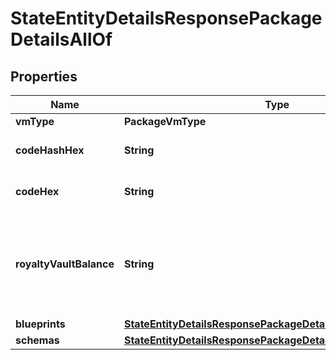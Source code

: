 

# StateEntityDetailsResponsePackageDetailsAllOf


## Properties

| Name | Type | Description | Notes |
|------------ | ------------- | ------------- | -------------|
|**vmType** | **PackageVmType** |  |  |
|**codeHashHex** | **String** | Hex-encoded binary blob. |  |
|**codeHex** | **String** | Hex-encoded binary blob. |  |
|**royaltyVaultBalance** | **String** | String-encoded decimal representing the amount of a related fungible resource. |  [optional] |
|**blueprints** | [**StateEntityDetailsResponsePackageDetailsBlueprintCollection**](StateEntityDetailsResponsePackageDetailsBlueprintCollection.md) |  |  [optional] |
|**schemas** | [**StateEntityDetailsResponsePackageDetailsSchemaCollection**](StateEntityDetailsResponsePackageDetailsSchemaCollection.md) |  |  [optional] |



